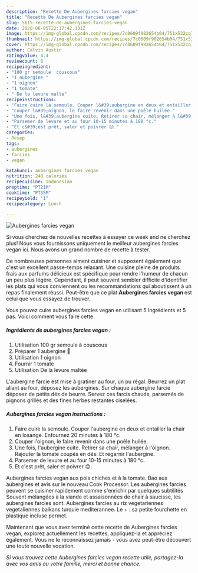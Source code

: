 ```yaml
---
description: "Recette De Aubergines farcies vegan"
title: "Recette De Aubergines farcies vegan"
slug: 5615-recette-de-aubergines-farcies-vegan
date: 2020-08-05T22:17:42.131Z
image: https://img-global.cpcdn.com/recipes/7c0609f982654b04/751x532cq70/aubergines-farcies-vegan-photo-principale-de-la-recette.jpg
thumbnail: https://img-global.cpcdn.com/recipes/7c0609f982654b04/751x532cq70/aubergines-farcies-vegan-photo-principale-de-la-recette.jpg
cover: https://img-global.cpcdn.com/recipes/7c0609f982654b04/751x532cq70/aubergines-farcies-vegan-photo-principale-de-la-recette.jpg
author: Calvin Austin
ratingvalue: 4.4
reviewcount: 6
recipeingredient:
- "100 gr semoule  couscous"
- "1 aubergine "
- "1 oignon"
- "1 tomate"
- " De la levure malte"
recipeinstructions:
- "Faire cuire la semoule. Couper l&#39;aubergine en deux et entailler la chair en losange. Enfournez 20 minutes à 180 °c."
- "Couper l&#39;oignon, le faire revenir dans une poêle huilée."
- "Une fois, l&#39;aubergine cuite. Retirer sa chair, mélanger à l&#39;oignon. Rajouter la tomate coupés en dés. Et regarnir l&#39;aubergine."
- "Parsemer de levure et au four 10-15 minutes à 180 °c."
- "Et c&#39;est prêt, saler et poivrer 😊."
categories:
- Resep
tags:
- aubergines
- farcies
- vegan

katakunci: aubergines farcies vegan 
nutrition: 240 calories
recipecuisine: Indonesian
preptime: "PT21M"
cooktime: "PT35M"
recipeyield: "1"
recipecategory: Lunch

---
```



![Aubergines farcies vegan](https://img-global.cpcdn.com/recipes/7c0609f982654b04/751x532cq70/aubergines-farcies-vegan-photo-principale-de-la-recette.jpg)

Si vous cherchez de nouvelles recettes à essayer ce week end ne cherchez plus! Nous vous fournissons uniquement le meilleur aubergines farcies vegan ici. Nous avons un grand nombre de recette à tester.

De nombreuses personnes aiment cuisiner et supposent également que c'est un excellent passe-temps relaxant. Une cuisine pleine de produits frais aux parfums délicieux est spécifique pour rendre l'humeur de chacun un peu plus légère. Cependant, il peut souvent sembler difficile d'identifier les plats qui vous conviennent ou les recommandations qui aboutissent à un repas finalement réussi. Peut-être que ce plat <strong> Aubergines farcies vegan </strong> est celui que vous essayez de trouver.

<!--inarticleads1-->

Vous pouvez cuire aubergines farcies vegan en utilisant 5 Ingrédients et 5 pas. Voici comment vous faire cette.

##### Ingrédients de aubergines farcies vegan :

1. Utilisation 100 gr semoule à couscous
1. Préparer 1 aubergine 🍆
1. Utilisation 1 oignon
1. Fournir 1 tomate
1. Utilisation  De la levure maltée


L&#39;aubergine farcie est mise à gratiner au four, un pu régal. Beurrez un plat allant au four, déposez les aubergines. Sur chaque aubergine farcie déposez de petits dés de beurre. Servez ces farcis chauds, parsemés de pignons grillés et des fines herbes restantes ciselées. 

<!--inarticleads2-->

##### Aubergines farcies vegan instructions :

1. Faire cuire la semoule. Couper l&#39;aubergine en deux et entailler la chair en losange. Enfournez 20 minutes à 180 °c.
1. Couper l&#39;oignon, le faire revenir dans une poêle huilée.
1. Une fois, l&#39;aubergine cuite. Retirer sa chair, mélanger à l&#39;oignon. Rajouter la tomate coupés en dés. Et regarnir l&#39;aubergine.
1. Parsemer de levure et au four 10-15 minutes à 180 °c.
1. Et c&#39;est prêt, saler et poivrer 😊.


Aubergines farcies vegan aux pois chiches et à la tomate. Bao aux aubergines et avis sur le nouveau Cook Processor. Les aubergines farcies peuvent se cuisiner rapidement comme s&#39;enrichir par quelques subtilités Souvent mélangées à la viande et assaisonnées de chair à saucisse, les aubergines farcies sont. Aubergines farcies au riz vegetariennes vegetaliennes balkans turquie mediterannee. Le + : sa petite fourchette en plastique incluse permet. 

<!--inarticleads1-->

<p>
Maintenant que vous avez terminé cette recette de Aubergines farcies vegan, explorez actuellement les recettes, appliquez-la et appréciez également. Vous ne le reconnaissez jamais - vous avez peut-être découvert une toute nouvelle vocation.
</p>

<p>
<i>Si vous trouvez cette Aubergines farcies vegan recette utile, partagez-la avec vos amis ou votre famille, merci et bonne chance.</i>
</p>
